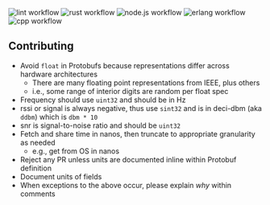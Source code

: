 ![lint workflow](https://github.com/helium/proto/actions/workflows/lint.yml/badge.svg)
![rust workflow](https://github.com/helium/proto/actions/workflows/rust.yml/badge.svg)
![node.js workflow](https://github.com/helium/proto/actions/workflows/node.yml/badge.svg)
![erlang workflow](https://github.com/helium/proto/actions/workflows/erlang.yml/badge.svg)
![cpp workflow](https://github.com/helium/proto/actions/workflows/cpp.yml/badge.svg)

## Contributing

- Avoid `float` in Protobufs because representations differ across hardware architectures
  + There are many floating point representations from IEEE, plus others
  + i.e., some range of interior digits are random per float spec
- Frequency should use `uint32` and should be in Hz
- rssi or signal is always negative, thus use `sint32` and is in deci-dbm (aka `ddbm`) which is `dbm * 10`
- snr is signal-to-noise ratio and should be `uint32`
- Fetch and share time in nanos, then truncate to appropriate granularity as needed
  + e.g., get from OS in nanos
- Reject any PR unless units are documented inline within Protobuf definition
- Document units of fields
- When exceptions to the above occur, please explain *why* within comments

